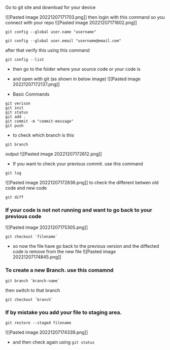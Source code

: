 Go to git site and download for your device

![[Pasted image 20221207171703.png]]
then login with this command
so you connect with your repo
![[Pasted image 20221207171802.png]]
```
git config --global user.name "username"
```

```
git config --global user.email "username@email.com"
```

after that verify this using this command
```
git config --list
```

- then go to the folder where your source code or your code is 
- and open with git (as shown in below image)
![[Pasted image 20221207172137.png]]

- Basic Commands
```
git verison
git init
git status
git add .
git commit -m "commit-message"
git push
```
- to check which branch is this
```
git branch
```
output
![[Pasted image 20221207172612.png]]
- If you want to check your previous commit. use this command 
```
git log
```

![[Pasted image 20221207172836.png]]
to check the different betwen old code and new code
```
git diff
```
### If your code is not not running and want to go back to your previous code
![[Pasted image 20221207175305.png]]
```
git checkout `filename`
```
- so now the file have go back to the previous version and the diffected code is remove from the new file 
![[Pasted image 20221207174845.png]]

### To create a new Branch. use this comamnd
```
git branch `branch-name`
```

then switch to that branch
```
git checkout `branch`
```

### If by mistake you add your file to staging area. 
```
git restore --staged filename
```
![[Pasted image 20221207174339.png]]
- and then check again using `git status`

